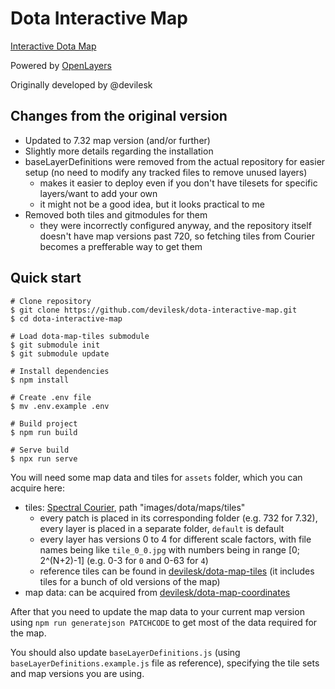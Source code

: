 # Dota Interactive Map

[Interactive Dota Map](http://devilesk.com/dota2/apps/interactivemap/)

Powered by [OpenLayers](https://github.com/openlayers/openlayers)

Originally developed by @devilesk

## Changes from the original version

- Updated to 7.32 map version (and/or further)
- Slightly more details regarding the installation
- baseLayerDefinitions were removed from the actual repository for easier setup (no need to modify any tracked files to remove unused layers)
  - makes it easier to deploy even if you don't have tilesets for specific layers/want to add your own
  - it might not be a good idea, but it looks practical to me
- Removed both tiles and gitmodules for them
  - they were incorrectly configured anyway, and the repository itself doesn't have map versions past 720, so fetching tiles from Courier becomes a prefferable way to get them

## Quick start

```
# Clone repository
$ git clone https://github.com/devilesk/dota-interactive-map.git
$ cd dota-interactive-map

# Load dota-map-tiles submodule 
$ git submodule init
$ git submodule update

# Install dependencies
$ npm install

# Create .env file
$ mv .env.example .env

# Build project
$ npm run build

# Serve build
$ npx run serve
```

You will need some map data and tiles for `assets` folder, which you can acquire here:

- tiles: [Spectral Courier](https://spectral.gg/reshub), path "images/dota/maps/tiles"
  - every patch is placed in its corresponding folder (e.g. 732 for 7.32), every layer is placed in a separate folder, `default` is default
  - every layer has versions 0 to 4 for different scale factors, with file names being like `tile_0_0.jpg` with numbers being in range [0; 2^(N+2)-1] (e.g. 0-3 for `0` and 0-63 for `4`)
  - reference tiles can be found in [devilesk/dota-map-tiles](https://github.com/devilesk/dota-map-tiles) (it includes tiles for a bunch of old versions of the map)
- map data: can be acquired from [devilesk/dota-map-coordinates](https://github.com/devilesk/dota-map-coordinates)

After that you need to update the map data to your current map version using `npm run generatejson PATCHCODE` to get most of the data required for the map.

You should also update `baseLayerDefinitions.js` (using `baseLayerDefinitions.example.js` file as reference), specifying the tile sets and map versions you are using.